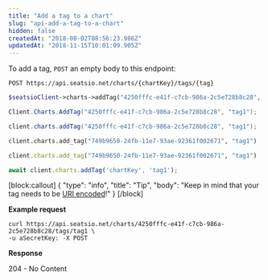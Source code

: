```yaml
---
title: "Add a tag to a chart"
slug: "api-add-a-tag-to-a-chart"
hidden: false
createdAt: "2018-08-02T08:56:23.986Z"
updatedAt: "2018-11-15T10:01:09.905Z"
---
```

To add a tag, `POST` an empty body to this endpoint: 
```text
POST https://api.seatsio.net/charts/{chartKey}/tags/{tag}
```
```php
$seatsioClient->charts->addTag("4250fffc-e41f-c7cb-986a-2c5e728b8c28", "tag1");
```
```csharp
Client.Charts.AddTag("4250fffc-e41f-c7cb-986a-2c5e728b8c28", "tag1");
```
```java
client.charts.addTag("4250fffc-e41f-c7cb-986a-2c5e728b8c28", "tag1");
```
```python
client.charts.add_tag("749b9650-24fb-11e7-93ae-92361f002671", "tag1")
```
```ruby
client.charts.add_tag("749b9650-24fb-11e7-93ae-92361f002671", "tag1")
```
```javascript
await client.charts.addTag('chartKey', 'tag1');
```

[block:callout]
{
  &quot;type&quot;: &quot;info&quot;,
  &quot;title&quot;: &quot;Tip&quot;,
  &quot;body&quot;: &quot;Keep in mind that your tag needs to be [URI encoded](doc:api-uri-encoding)!&quot;
}
[/block]

**Example request**
```curl
curl https://api.seatsio.net/charts/4250fffc-e41f-c7cb-986a-2c5e728b8c28/tags/tag1 \
-u aSecretKey: -X POST
```

**Response**

204 - No Content
